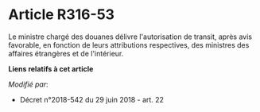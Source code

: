 # Article R316-53

Le ministre chargé des douanes délivre l'autorisation de transit, après avis favorable, en fonction de leurs attributions
respectives, des ministres des affaires étrangères et de l'intérieur.

**Liens relatifs à cet article**

_Modifié par_:

  - Décret n°2018-542 du 29 juin 2018 - art. 22
